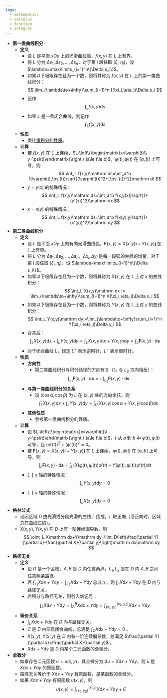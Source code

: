 ```yaml
---
tags:
  - mathematics
  - calculus
  - function
  - integral
---
```

- **第一类曲线积分**
	- **定义**
		- 设 $L$ 是平面 $xOy$ 上的光滑曲线弧，$f(x,y)$ 在 $L$ 上有界。
		- 将 $L$ 分为 $\Delta s_1,\Delta s_2,\dots,\Delta s_n$，对于第 $i$ 段任取 $(\xi_i,\eta_i)$，设 $\lambda=\max\limits_{i=1}^n\{\Delta s_i\}$。
		- 如果以下极限存在且为一个数，则将其称为 $f(x,y)$ 在 $L$ 上的第一类曲线积分：
		  $$
		  \lim_{\lambda\to+\infty}\sum_{i=1}^n f(\xi_i,\eta_i)\Delta s_i
		  $$
		- 记作
		  $$
		  \int_L f(x,y)\mathrm ds
		  $$
		- 如果 $L$ 是一条闭合曲线，则记作
		  $$
		  \oint_L f(x,y)\mathrm ds
		  $$
	- **性质**
		- 类比[重积分的性质](/pages/mathematics/calculus/multiple-integral.md#c6nt3c)。
	- **计算**
		- 若 $f(x,y)$ 在 $L$ 上连续，$L:\left\{\begin{matrix}x=\varphi(t)\\ y=\psi(t)\end{matrix}\right.\ (a\le t\le b)$，$\varphi(t),\psi(t)$ 在 $[a,b]$ 上可导，则
		  $$
		  \int_L f(x,y)\mathrm ds=\int_a^b f(\varphi(t),\psi(t))\sqrt{(\varphi'(t))^2+(\psi'(t))^2}\mathrm dt
		  $$
		- $y=y(x)$ 的特殊情况：
		  $$
		  \int_L f(x,y)\mathrm ds=\int_a^b f(x,y(x))\sqrt{1+(y'(x))^2}\mathrm dx
		  $$
		- $x=x(y)$ 的特殊情况：
		  $$
		  \int_L f(x,y)\mathrm ds=\int_a^b f(x(y),y)\sqrt{1+(x'(y))^2}\mathrm dy
		  $$
- **第二类曲线积分**
	- **定义**
		- 设 $L$ 是平面 $xOy$ 上的有向光滑曲线弧，$\boldsymbol F(x,y)=X(x,y)\boldsymbol i+Y(x,y)\boldsymbol j$ 在 $L$ 上有界。
		- 将 $L$ 分为 $\Delta \boldsymbol s_1,\Delta\boldsymbol s_2,\dots,\Delta\boldsymbol s_n$，$\Delta x_i,\Delta y_i$ 是每一段弧的坐标的增量，对于第 $i$ 段任取 $(\xi_i,\eta_i)$，设 $\lambda=\max\limits_{i=1}^n\{\Delta s_i\}$。
		- 如果以下极限存在且为一个数，则将其称为 $X(x,y)$ 在 $L$ 上对 $x$ 的曲线积分：
		  $$
		  \int_L X(x,y)\mathrm dx := \lim_{\lambda\to+\infty}\sum_{i=1}^n X(\xi_i,\eta_i)\Delta x_i
		  $$
		- 如果以下极限存在且为一个数，则将其称为 $Y(x,y)$ 在 $L$ 上对 $y$ 的曲线积分：
		  $$
		  \int_L Y(x,y)\mathrm dy:=\lim_{\lambda\to+\infty}\sum_{i=1}^n Y(\xi_i,\eta_i)\Delta y_i
		  $$
		- 合并后：
		  $$
		  \int_L X(x,y)\mathrm dx+\int_L Y(x,y)\mathrm dy=\int_L X(x,y)\mathrm dx+Y(x,y)\mathrm dy=\int_L\boldsymbol F(x,y)\cdot\mathrm d\boldsymbol s
		  $$
		- 对于闭合曲线 $L$，规定 $L^+$ 表示逆时针，$L^-$ 表示顺时针。
	- **性质**
		- **方向性**
			- 第二类曲线积分与积分路径的方向有关（$L_1$ 与 $L_2$ 方向相反）：
			  $$
			  \int_{L_1}\boldsymbol F(x,y)\cdot\mathrm d\boldsymbol s=-\int_{L_2}\boldsymbol F(x,y)\cdot\mathrm d\boldsymbol s
			  $$
		- **与第一类曲线积分的关系**
			- 设 $(\cos\alpha,\cos\beta)$ 为 $L$ 在 $(x,y)$ 处的方向余弦，则
			  $$
			  \int_L X(x,y)\mathrm dx+\int_L Y(x,y)\mathrm dy=\int_L (X(x,y)\cos\alpha+Y(x,y)\cos\beta)\mathrm ds
			  $$
		- **其他性质**
			- 参考第一类曲线积分的性质。
	- **计算**
		- 设 $L:\left\{\begin{matrix}x=\varphi(t)\\ y=\psi(t)\end{matrix}\right.\ (a\le t\le b)$，$t$ 从 $a$ 到 $b$ 中 $\varphi(t),\psi(t)$ 可导，且 $(\varphi'(t))^2+(\psi'(t))^2\ne 0$。
		- 若 $\boldsymbol F(x,y)=X(x,y)\boldsymbol i+Y(x,y)\boldsymbol j$ 在 $L$ 上连续，$\varphi(t),\psi(t)$ 在 $[a,b]$ 上可导，则
		  $$
		  \int_L \boldsymbol F(x,y)\cdot\mathrm d\boldsymbol s=\int_L \left(X(\varphi(t),\psi(t))\varphi'(t)+Y(\varphi(t),\psi(t))\psi'(t)\right)\mathrm dt
		  $$
		- $L\parallel x$ 轴的特殊情况：
		  $$
		  \int_L Y(x,y)\mathrm dy=0
		  $$
		- $L\parallel y$ 轴的特殊情况：
		  $$
		  \int_L X(x,y)\mathrm dx=0
		  $$
- **格林公式**
	- 设闭区域 $D$ 由光滑或分段光滑的曲线 $L$ 围成，$L$ 取正向（沿正向时，区域总在曲线左边）。
	- $X(x,y),Y(x,y)$ 在 $D$ 上有一阶连续偏导数，则
	  $$
	  \oint_L X\mathrm dx+Y\mathrm dy=\iint_D\left(\frac{\partial Y}{\partial x}-\frac{\partial X}{\partial y}\right)\mathrm dx\mathrm dy
	  $$
- **路径无关**
	- **定义**
		- 设 $D$ 是一个区域，$A,B$ 是 $D$ 内任意两点，$L_1,L_2$ 是在 $D$ 内 $A,B$ 之间任意两条路径。
		- 若 $\int_{L_1}X\mathrm dx+Y\mathrm dy=\int_{L_2}X\mathrm dx+Y\mathrm dy$ 总成立，则 $\int_{L}X\mathrm dx+Y\mathrm dy$ 在 $D$ 内与路径无关。
		- 若积分与路径无关，则引入新记号：
		  $$
		  \int_{L}X\mathrm dx+Y\mathrm dy=\int_A^BX\mathrm dx+Y\mathrm dy=\int_{(x_1,y_1)}^{(x_2,y_2)}X\mathrm dx+Y\mathrm dy
		  $$
	- **等价关系**
		- $\int_{L}X\mathrm dx+Y\mathrm dy$ 在 $D$ 内与路径无关。
		- $C$ 是 $D$ 内任意闭合曲线，总满足 $\int_{C}X\mathrm dx+Y\mathrm dy=0$ 。
		- $X(x,y),Y(x,y)$ 在 $D$ 内有一阶连续偏导数，总满足 $\frac{\partial Y}{\partial x}=\frac{\partial X}{\partial y}$ 。
		- $X\mathrm dx+Y\mathrm dy$ 是 $D$ 内某个二元函数的全微分。
- **全微分**
	- 如果存在二元函数 $u=u(x,y)$，其全微分为 $\mathrm du=X\mathrm dx+Y\mathrm dy$，则 $u$ 是 $X\mathrm dx+Y\mathrm dy$ 的原函数。
	- 路径无关等价于 $X\mathrm dx+Y\mathrm dy$ 有原函数，是某函数的全微分。
	- 如果 $X\mathrm dx+Y\mathrm dy$ 有原函数 $u(x,y)$，则
	  $$
	  u(x,y)=\int_{(x_0,y_0)}^{(x,y)} X\mathrm dx+Y\mathrm dy+C
	  $$
